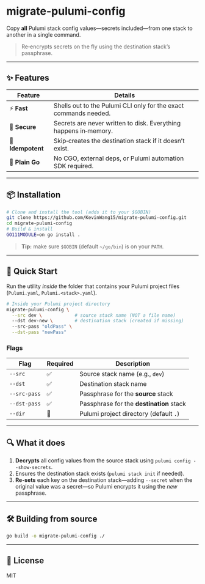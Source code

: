 # migrate-pulumi-config

Copy **all** Pulumi stack config values—secrets included—from one stack to another in a single command.

> Re‑encrypts secrets on the fly using the destination stack’s passphrase.

---

## ✨ Features

| Feature | Details |
|---------|---------|
| ⚡ **Fast**  | Shells out to the Pulumi CLI only for the exact commands needed. |
| 🔐 **Secure** | Secrets are never written to disk. Everything happens in‑memory. |
| 🚦 **Idempotent** | Skip‑creates the destination stack if it doesn’t exist. |
| 🤝 **Plain Go** | No CGO, external deps, or Pulumi automation SDK required. |

---

## 📦 Installation

```bash
# Clone and install the tool (adds it to your $GOBIN)
git clone https://github.com/KevinWang15/migrate-pulumi-config.git
cd migrate-pulumi-config
# Build & install
GO111MODULE=on go install .
```

> **Tip:** make sure `$GOBIN` (default `~/go/bin`) is on your `PATH`.

---

## 🚀 Quick Start

Run the utility *inside* the folder that contains your Pulumi project files (`Pulumi.yaml`, `Pulumi.<stack>.yaml`).

```bash
# Inside your Pulumi project directory
migrate-pulumi-config \
  --src dev \            # source stack name (NOT a file name)
  --dst dev-new \        # destination stack (created if missing)
  --src-pass "oldPass" \
  --dst-pass "newPass"
```

### Flags

| Flag | Required | Description |
|------|----------|-------------|
| `--src` | ✅ | Source stack name (e.g., `dev`) |
| `--dst` | ✅ | Destination stack name |
| `--src-pass` | ✅ | Passphrase for the **source** stack |
| `--dst-pass` | ✅ | Passphrase for the **destination** stack |
| `--dir` | 🚫 | Pulumi project directory (default `.`) |

---

## 🔍 What it does

1. **Decrypts** all config values from the source stack using `pulumi config --show-secrets`.
2. Ensures the destination stack exists (`pulumi stack init` if needed).
3. **Re‑sets** each key on the destination stack—adding `--secret` when the original value was a secret—so Pulumi encrypts it using the *new* passphrase.

---

## 🛠  Building from source

```bash
go build -o migrate-pulumi-config ./
```

---

## 📄 License

MIT
